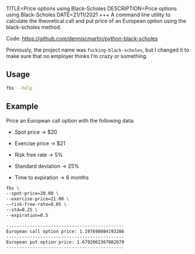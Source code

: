 TITLE=Price options using Black-Scholes
DESCRIPTION=Price options using Black-Scholes
DATE=21/11/2021
+++
A command line utility to calculate the theoretical call and put price of an European option using the black-scholes method.

Code: <https://github.com/denniscmartin/python-black-scholes>

Previously, the project name was `fucking-black-scholes`, but I changed it to make sure that no employer thinks I’m crazy or something.

## Usage

```bash
fbs --help
```

## Example

Price an European call option with the following data:

- Spot price -> $20

- Exercise price -> $21

- Risk free rate -> 5%

- Standard deviation -> 25%

- Time to expiration -> 6 months

```bash
fbs \
--spot-price=20.00 \
--exercise-price=21.00 \
--risk-free-rate=0.05 \
--std=0.25 \
--expiration=0.5
```

```bash
---------------------------------------------
European call option price: 1.197698084193286
---------------------------------------------
European put option price: 1.6792062367882679
---------------------------------------------
```